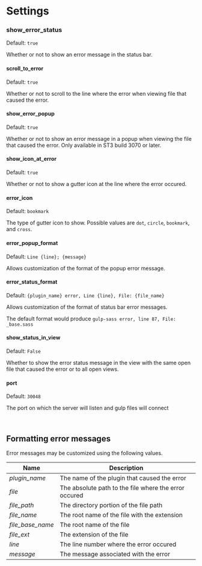 
# Settings

### show_error_status

Default: `true`

Whether or not to show an error message in the status bar. 




#### scroll_to_error

Default: `true`

Whether or not to scroll to the line where the error when viewing file that caused the error. 




#### show_error_popup

Default: `true`

Whether or not to show an error message in a popup when viewing the file that caused the error. Only available in ST3 build 3070 or later.  




#### show_icon_at_error

Default: `true`

Whether or not to show a gutter icon at the line where the error occured. 




#### error_icon

Default: `bookmark`

The type of gutter icon to show. Possible values are `dot`, `circle`, `bookmark`, and `cross`. 




#### error_popup_format

Default: `Line {line}; {message}`

Allows customization of the format of the popup error message. 


#### error_status_format

Default: `{plugin_name} error, Line {line}, File: {file_name}`

Allows customization of the format of status bar error messages. 

The default format would produce `gulp-sass error, line 87, File: _base.sass`




#### show_status_in_view

Default: `False`

Whether to show the error status message in the view with the same open file that caused the error or to all open views. 




#### port

Default: `30048`

The port on which the server will listen and gulp files will connect  



<br>

## Formatting error messages 
Error messages may be customized using the following values. 

| Name | Description |
| ---- | ----------- | 
| _plugin_name_ | The name of the plugin that caused the error |
| _file_ | The absolute path to the file where the error occured |
| _file_path_ | The directory portion of the file path | 
| _file_name_ | The root name of the file with the extension |
| _file_base_name_ | The root name of the file |
| _file_ext_ | The extension of the file |
| _line_ | The line number where the error occured |
| _message_ | The message associated with the error |



